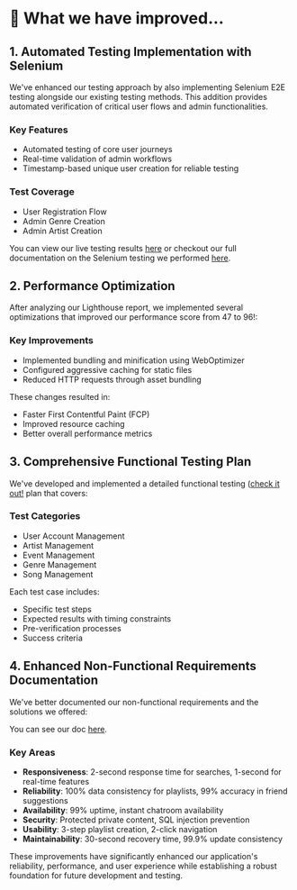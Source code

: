 # 🚀 What we have improved...

## 1. Automated Testing Implementation with Selenium
We've enhanced our testing approach by also implementing Selenium E2E testing alongside our existing testing methods. This addition provides automated verification of critical user flows and admin functionalities.

### Key Features
- Automated testing of core user journeys
- Real-time validation of admin workflows
- Timestamp-based unique user creation for reliable testing

### Test Coverage
- User Registration Flow
- Admin Genre Creation
- Admin Artist Creation

You can view our live testing results [here](https://drive.google.com/drive/folders/1vgYiiV-F5lZbO9EMn_nejsJKz43GUrdB?usp=drive_link) or checkout our full documentation on the Selenium testing we performed [here](./SeleniumTesting.md).

## 2. Performance Optimization
After analyzing our Lighthouse report, we implemented several optimizations that improved our performance score from 47 to 96!:

### Key Improvements
- Implemented bundling and minification using WebOptimizer
- Configured aggressive caching for static files
- Reduced HTTP requests through asset bundling

These changes resulted in:
- Faster First Contentful Paint (FCP)
- Improved resource caching
- Better overall performance metrics

## 3. Comprehensive Functional Testing Plan
We've developed and implemented a detailed functional testing ([check it out!](./Functional-Testing-Plan.pdf) plan that covers:

### Test Categories
- User Account Management
- Artist Management
- Event Management
- Genre Management
- Song Management

Each test case includes:
- Specific test steps
- Expected results with timing constraints
- Pre-verification processes
- Success criteria

## 4. Enhanced Non-Functional Requirements Documentation
We've better documented our non-functional requirements and the solutions we offered:

You can see our doc [here](./Non-functional_Requirements&Solutions.pdf).

### Key Areas
- **Responsiveness**: 2-second response time for searches, 1-second for real-time features
- **Reliability**: 100% data consistency for playlists, 99% accuracy in friend suggestions
- **Availability**: 99% uptime, instant chatroom availability
- **Security**: Protected private content, SQL injection prevention
- **Usability**: 3-step playlist creation, 2-click navigation
- **Maintainability**: 30-second recovery time, 99.9% update consistency

These improvements have significantly enhanced our application's reliability, performance, and user experience while establishing a robust foundation for future development and testing.
